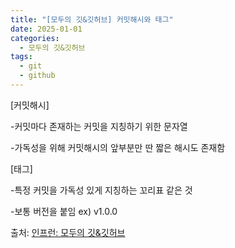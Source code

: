 ```yaml
---
title: "[모두의 깃&깃허브] 커밋해시와 태그"
date: 2025-01-01
categories:
  - 모두의 깃&깃허브
tags:
  - git
  - github
---
```


[커밋해시] 

-커밋마다 존재하는 커밋을 지칭하기 위한 문자열

-가독성을 위해 커밋해시의 앞부분만 딴 짧은 해시도 존재함

[태그]

-특정 커밋을 가독성 있게 지칭하는 꼬리표 같은 것

-보통 버전을 붙임 ex) v1.0.0

출처: [인프런: 모두의 깃&깃허브][source]

[source]: https://www.inflearn.com/course/%EB%AA%A8%EB%91%90%EC%9D%98-%EA%B9%83-%EA%B9%83%ED%97%88%EB%B8%8C/dashboard